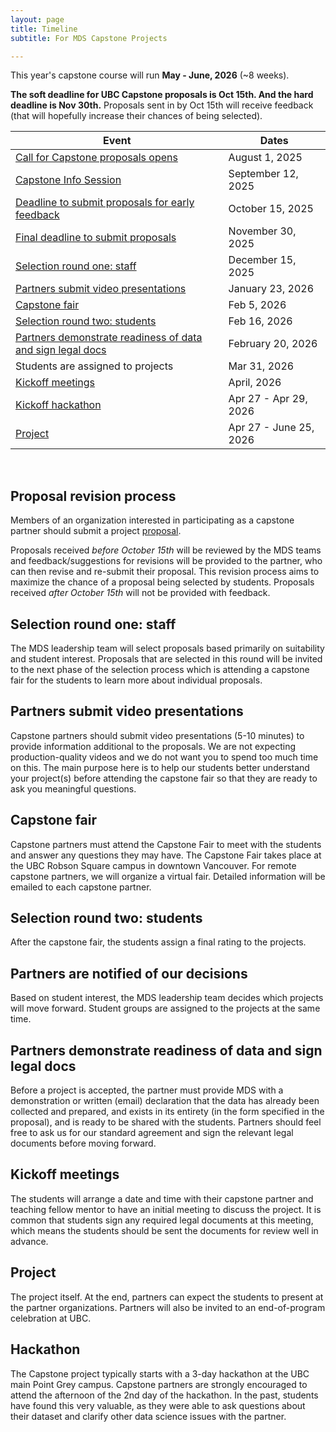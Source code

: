 ```yaml
---
layout: page
title: Timeline
subtitle: For MDS Capstone Projects

---
```


This year's capstone course will run __May - June, 2026__ (~8 weeks).

**The soft deadline for UBC Capstone proposals is Oct 15th. And the hard deadline is Nov 30th.** Proposals sent in by Oct 15th will receive feedback (that will hopefully increase their chances of being selected).

| Event                                                                                                                     | Dates                  |
|---------------------------------------------------------------------------------------------------------------------------|------------------------|
| [Call for Capstone proposals opens](https://ubc-mds.github.io/capstone/proposal/)                                         | August 1, 2025         |
| [Capstone Info Session](https://masterdatascience.ubc.ca/employers/capstone-project?utm_campaign=mds+r2026+capstone+info+session&utm_medium=referral&utm_source=mds+github&utm_content=shared&utm_term=#virtual_information_session) | September 12, 2025     |
| [Deadline to submit proposals for early feedback](#proposal-revision-process)                                             | October 15, 2025       |
| [Final deadline to submit proposals](#proposal-revision-process)                                                          | November 30, 2025      |
| [Selection round one: staff](#selection-round-one-staff)                                                                  | December 15, 2025      |
| [Partners submit video presentations](#partners-submit-video-presentations)                                               | January 23, 2026       |
| [Capstone fair](#capstone-fair)                                                                                           | Feb 5, 2026            |
| [Selection round two: students](#selection-round-two-students)                                                            | Feb 16, 2026           |
| [Partners demonstrate readiness of data and sign legal docs](#partners-demonstrate-readiness-of-data-and-sign-legal-docs) | February 20, 2026      |
| Students are assigned to projects                                                                                         | Mar 31, 2026           |
| [Kickoff meetings](#kickoff-meetings)                                                                                     | April, 2026            |
| [Kickoff hackathon](#hackathon)                                                                                           | Apr 27 - Apr 29, 2026  |
| [Project](#project)                                                                                                       | Apr 27 - June 25, 2026 |

<br>

## Proposal revision process

Members of an organization interested in participating as a capstone partner should submit a project [proposal](https://ubc-mds.github.io/capstone/proposal/).

Proposals received *before October 15th* will be reviewed by the MDS teams and feedback/suggestions for revisions will be provided to the partner, who can then revise and re-submit their proposal. This revision process aims to maximize the chance of a proposal being selected by students. Proposals received *after October 15th* will not be provided with feedback.

## Selection round one: staff

The MDS leadership team will select proposals based primarily on suitability and student interest. Proposals that are selected in this round will be invited to the next phase of the selection process which is attending a capstone fair for the students to learn more about individual proposals.

## Partners submit video presentations
Capstone partners should submit video presentations (5-10 minutes) to provide information additional to the proposals. We are not expecting production-quality videos and we do not want you to spend too much time on this. The main purpose here is to help our students better understand your project(s) before attending the capstone fair so that they are ready to ask you meaningful questions.

## Capstone fair

Capstone partners must attend the Capstone Fair to meet with the students and answer any questions they may have. The Capstone Fair takes place at the UBC Robson Square campus in downtown Vancouver. For remote capstone partners, we will organize a virtual fair. Detailed information will be emailed to each capstone partner. 

<!-- An example of a Capstone fair slide deck can be found [here](/capstone/Sauder2019CapstoneFair.pdf).-->

## Selection round two: students

After the capstone fair, the students assign a final rating to the projects.

## Partners are notified of our decisions

Based on student interest, the MDS leadership team decides which projects will move forward. Student groups are assigned to the projects at the same time.

## Partners demonstrate readiness of data and sign legal docs

Before a project is accepted, the partner must provide MDS with a demonstration or written (email) declaration that the data has already been collected and prepared, and exists in its entirety (in the form specified in the proposal), and is ready to be shared with the students.
Partners should feel free to ask us for our standard agreement and sign the relevant legal documents before moving forward.

## Kickoff meetings

The students will arrange a date and time with their capstone partner and teaching fellow mentor to have an initial meeting to discuss the project. It is common that students sign any required legal documents at this meeting, which means the students should be sent the documents for review well in advance.

## Project

The project itself. At the end, partners can expect the students to present at the partner organizations. Partners will also be invited to an end-of-program celebration at UBC.

## Hackathon

The Capstone project typically starts with a 3-day hackathon at the UBC main Point Grey campus. Capstone partners are strongly encouraged to attend the afternoon of the 2nd day of the hackathon. In the past, students have found this very valuable, as they were able to ask questions about their dataset and clarify other data science issues with the partner.

